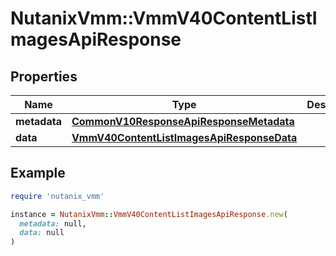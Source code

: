 # NutanixVmm::VmmV40ContentListImagesApiResponse

## Properties

| Name | Type | Description | Notes |
| ---- | ---- | ----------- | ----- |
| **metadata** | [**CommonV10ResponseApiResponseMetadata**](CommonV10ResponseApiResponseMetadata.md) |  | [optional] |
| **data** | [**VmmV40ContentListImagesApiResponseData**](VmmV40ContentListImagesApiResponseData.md) |  | [optional] |

## Example

```ruby
require 'nutanix_vmm'

instance = NutanixVmm::VmmV40ContentListImagesApiResponse.new(
  metadata: null,
  data: null
)
```

